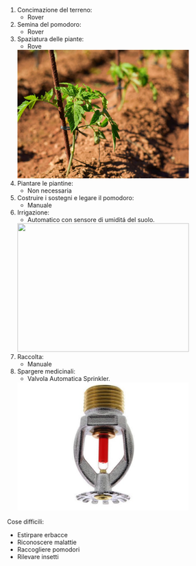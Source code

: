 1. Concimazione del terreno:
   * Rover
2. Semina del pomodoro:
   * Rover
3. Spaziatura delle piante:
   * Rove
   <img src="images/tomato-spacing.jpg" width="400" height="300">
4. Piantare le piantine:
   * Non necessaria
5. Costruire i sostegni e legare il pomodoro:
   * Manuale
6. Irrigazione:
   * Automatico con sensore di umiditá del suolo. 
   <img src="images/Sensore%20di%20umiditá%20del%20suolo.jpg" width="400" height="300">
7. Raccolta:
   * Manuale
8. Spargere medicinali:
   * Valvola Automatica Sprinkler. 
   <img src="images/sprinkler.jpg" width="400" height="300">

Cose difficili:
* Estirpare erbacce
* Riconoscere malattie
* Raccogliere pomodori
* Rilevare insetti
